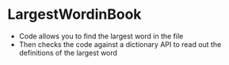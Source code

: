 # LargestWordinBook
- Code allows you to find the largest word in the file
- Then checks the code against a dictionary API to read out the definitions of the largest word
